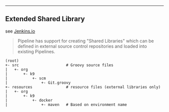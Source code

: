 ----
## Extended Shared Library
see [Jenkins.io](https://jenkins.io/doc/book/pipeline/shared-libraries/)

> Pipeline has support for creating "Shared Libraries" which can be defined in external source control repositories and loaded into existing Pipelines.

    (root)
    +- src                     # Groovy source files
    |   +- org
    |       +- k9
    |           +- scm
    |           	+- Git.groovy
    +- resources               # resource files (external libraries only)
    |   +- org
    |       +- k9
    |           +- docker
    |           	+- maven   # Based on environment name

